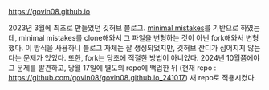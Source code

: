 https://govin08.github.io

2023년 3월에 최초로 만들었던 깃허브 블로그.
[minimal mistakes](https://github.com/mmistakes/minimal-mistakes)를 기반으로 하였는데, minimal mistakes를 clone해와서 그 파일을 변형하는 것이 아닌 fork해와서 변형했다.
이 방식을 사용하니 블로그 자체는 잘 생성되었지만, 깃허브 잔디가 심어지지 않는다는 문제가 있었다.
또한, fork는 당초에 적절한 방법이 아니었다.
2024년 10월쯤에야 그 문제를 발견하고, 당월 17일에 별도의 repo에 백업한 뒤 (현재 repo : https://github.com/govin08/govin08.github.io_241017) 새 repo로 적용시켰다.
